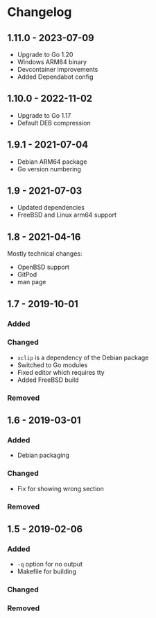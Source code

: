 # Changelog

## 1.11.0 - 2023-07-09

- Upgrade to Go 1.20
- Windows ARM64 binary
- Devcontainer improvements
- Added Dependabot config

## 1.10.0 - 2022-11-02

- Upgrade to Go 1.17
- Default DEB compression

## 1.9.1 - 2021-07-04

- Debian ARM64 package
- Go version numbering

## 1.9 - 2021-07-03

- Updated dependencies
- FreeBSD and Linux arm64 support

## 1.8 - 2021-04-16

Mostly technical changes:
- OpenBSD support
- GitPod
- man page

## 1.7 - 2019-10-01

### Added

### Changed

- `xclip` is a dependency of the Debian package
- Switched to Go modules
- Fixed editor which requires tty
- Added FreeBSD build

### Removed

## 1.6 - 2019-03-01

### Added

- Debian packaging

### Changed

- Fix for showing wrong section

### Removed

## 1.5 - 2019-02-06

### Added

- `-q` option for no output
- Makefile for building

### Changed

### Removed
